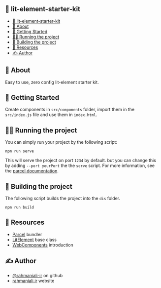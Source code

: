 ## 📝 lit-element-starter-kit

- [📝 lit-element-starter-kit](#-lit-element-starter-kit)
- [🧐 About <a name = "getting_started"></a>](#-about-)
- [🏁 Getting Started <a name = "getting_started"></a>](#-getting-started-)
- [🏃‍♂️ Running the project <a name = "running_project"></a>](#️-running-the-project-)
- [🔧 Building the project <a name = "building_project"></a>](#-building-the-project-)
- [🎈 Resources <a name="resources"></a>](#-resources-)
- [✍️ Author <a name = "author"></a>](#️-author-)

## 🧐 About <a name = "getting_started"></a>

Easy to use, zero config lit-element starter kit.

## 🏁 Getting Started <a name = "getting_started"></a>

Create components in `src/components` folder, import them in the `src/index.js` file and use them in `index.html`.

## 🏃‍♂️ Running the project <a name = "running_project"></a>

You can simply run your project by the following script:

```
npm run serve
```

This will serve the project on port `1234` by default. but you can change this by adding `--port yourPort` the the `serve` script.
For more information, see the [parcel documentation](https://parceljs.org/getting_started.html).

## 🔧 Building the project <a name = "building_project"></a>
The following script builds the project into the `dis` folder.

```
npm run build
```

## 🎈 Resources <a name="resources"></a>

- [Parcel](https://parceljs.org/) bundler
- [LitElement](https://lit-element.polymer-project.org/) base class
- [WebComponents](https://developer.mozilla.org/en-US/docs/Web/Web_Components) introduction

## ✍️ Author <a name = "author"></a>

- [@rahmaniali-ir](https://github.com/rahmaniali-ir) on github
- [rahmaniali.ir](https://rahmaniali.ir/) website

